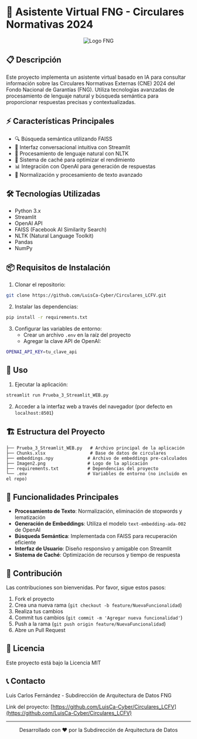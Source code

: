 # 🤖 Asistente Virtual FNG - Circulares Normativas 2024

<p align="center">
  <img src="https://colombiafintech.co/static/uploads/Fondo-Nacional-de-Garant%C3%ADas-FNG.png" alt="Logo FNG">
</p>

## 📋 Descripción

Este proyecto implementa un asistente virtual basado en IA para consultar información sobre las Circulares Normativas Externas (CNE) 2024 del Fondo Nacional de Garantías (FNG). Utiliza tecnologías avanzadas de procesamiento de lenguaje natural y búsqueda semántica para proporcionar respuestas precisas y contextualizadas.

## ⚡ Características Principales

- 🔍 Búsqueda semántica utilizando FAISS
- 💬 Interfaz conversacional intuitiva con Streamlit
- 🧠 Procesamiento de lenguaje natural con NLTK
- 🔄 Sistema de caché para optimizar el rendimiento
- 📊 Integración con OpenAI para generación de respuestas
- 🎯 Normalización y procesamiento de texto avanzado

## 🛠️ Tecnologías Utilizadas

- Python 3.x
- Streamlit
- OpenAI API
- FAISS (Facebook AI Similarity Search)
- NLTK (Natural Language Toolkit)
- Pandas
- NumPy

## 📦 Requisitos de Instalación

1. Clonar el repositorio:
```bash
git clone https://github.com/LuisCa-Cyber/Circulares_LCFV.git
```

2. Instalar las dependencias:
```bash
pip install -r requirements.txt
```

3. Configurar las variables de entorno:
   - Crear un archivo `.env` en la raíz del proyecto
   - Agregar la clave API de OpenAI:
```bash
OPENAI_API_KEY=tu_clave_api
```

## 🚀 Uso

1. Ejecutar la aplicación:
```bash
streamlit run Prueba_3_Streamlit_WEB.py
```

2. Acceder a la interfaz web a través del navegador (por defecto en `localhost:8501`)

## 🏗️ Estructura del Proyecto

```
├── Prueba_3_Streamlit_WEB.py   # Archivo principal de la aplicación
├── Chunks.xlsx                 # Base de datos de circulares
├── embeddings.npy             # Archivo de embeddings pre-calculados
├── Imagen2.png                # Logo de la aplicación
├── requirements.txt           # Dependencias del proyecto
└── .env                       # Variables de entorno (no incluido en el repo)
```

## 🔧 Funcionalidades Principales

- **Procesamiento de Texto**: Normalización, eliminación de stopwords y lematización
- **Generación de Embeddings**: Utiliza el modelo `text-embedding-ada-002` de OpenAI
- **Búsqueda Semántica**: Implementada con FAISS para recuperación eficiente
- **Interfaz de Usuario**: Diseño responsivo y amigable con Streamlit
- **Sistema de Caché**: Optimización de recursos y tiempo de respuesta

## 👥 Contribución

Las contribuciones son bienvenidas. Por favor, sigue estos pasos:

1. Fork el proyecto
2. Crea una nueva rama (`git checkout -b feature/NuevaFuncionalidad`)
3. Realiza tus cambios
4. Commit tus cambios (`git commit -m 'Agregar nueva funcionalidad'`)
5. Push a la rama (`git push origin feature/NuevaFuncionalidad`)
6. Abre un Pull Request

## 📄 Licencia

Este proyecto está bajo la Licencia MIT

## 📞 Contacto

Luis Carlos Fernández - Subdirección de Arquitectura de Datos FNG

Link del proyecto: [https://github.com/LuisCa-Cyber/Circulares_LCFV](https://github.com/LuisCa-Cyber/Circulares_LCFV)

---
<p align="center">
  Desarrollado con ❤️ por la Subdirección de Arquitectura de Datos
</p>
